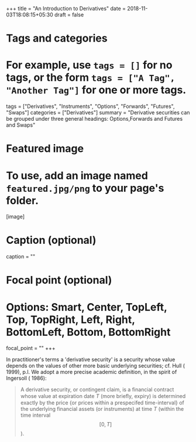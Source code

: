 +++
title = "An Introduction to Derivatives"
date = 2018-11-03T18:08:15+05:30
draft = false

# Tags and categories
# For example, use `tags = []` for no tags, or the form `tags = ["A Tag", "Another Tag"]` for one or more tags.
tags = ["Derivatives", "Instruments", "Options", "Forwards", "Futures", "Swaps"]
categories = ["Derivatives"]
summary = "Derivative securities can be grouped under three general headings: Options,Forwards and Futures and Swaps"

# Featured image
# To use, add an image named `featured.jpg/png` to your page's folder. 
[image]
  # Caption (optional)
  caption = ""

  # Focal point (optional)
  # Options: Smart, Center, TopLeft, Top, TopRight, Left, Right, BottomLeft, Bottom, BottomRight
  focal_point = ""
+++


In practitioner's terms a 'derivative security' is a security whose value depends on the values of other more basic underlying securities; cf. Hull ( 1999), p.l.
We adopt a more precise academic definition, in the spirit of Ingersoll ( 1986):
> A derivative security, or contingent claim, is a financial contract whose value at expiration date $T$ (more brieﬂy, expiry) is determined
exactly by the price {or prices within a prespecifed time-interval} of the underlying financial assets (or instruments) at time $T$ (within the time interval
$$[0,T]$$).